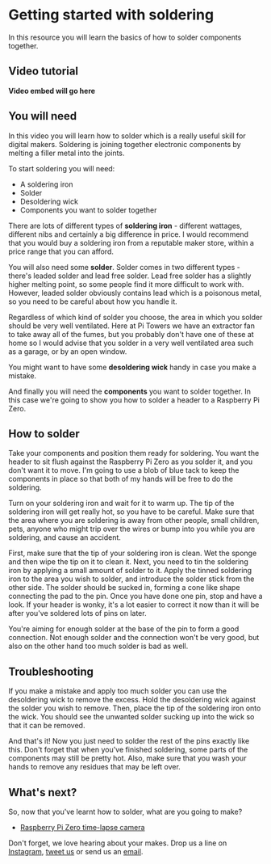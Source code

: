 # Getting started with soldering

In this resource you will learn the basics of how to solder components together.

## Video tutorial

**Video embed will go here**

## You will need
In this video you will learn how to solder which is a really useful skill for digital makers. Soldering is joining together electronic components by melting a filler metal into the joints.

To start soldering you will need:

- A soldering iron
- Solder
- Desoldering wick
- Components you want to solder together

There are lots of different types of **soldering iron** - different wattages, different nibs and certainly a big difference in price. I would recommend that you would buy a soldering iron from a reputable maker store, within a price range that you can afford.

You will also need some **solder**. Solder comes in two different types - there's leaded solder and lead free solder. Lead free solder has a slightly higher melting point, so some people find it more difficult to work with. However, leaded solder obviously contains lead which is a poisonous metal, so you need to be careful about how you handle it.

Regardless of which kind of solder you choose, the area in which you solder should be very well ventilated. Here at Pi Towers we have an extractor fan to take away all of the fumes, but you probably don't have one of these at home so I would advise that you solder in a very well ventilated area such as a garage, or by an open window.

You might want to have some **desoldering wick** handy in case you make a mistake.

And finally you will need the **components** you want to solder together. In this case we're going to show you how to solder a header to a Raspberry Pi Zero.

## How to solder

Take your components and position them ready for soldering. You want the header to sit flush against the Raspberry Pi Zero as you solder it, and you don't want it to move. I'm going to use a blob of blue tack to keep the components in place so that both of my hands will be free to do the soldering.

Turn on your soldering iron and wait for it to warm up. The tip of the soldering iron will get really hot, so you have to be careful. Make sure that the area where you are soldering is away from other people, small children, pets, anyone who might trip over the wires or bump into you while you are soldering, and cause an accident.

First, make sure that the tip of your soldering iron is clean. Wet the sponge and then wipe the tip on it to clean it. Next, you need to tin the soldering iron by applying a small amount of solder to it. Apply the tinned soldering iron to the area you wish to solder, and introduce the solder stick from the other side. The solder should be sucked in, forming a cone like shape connecting the pad to the pin. Once you have done one pin, stop and have a look. If your header is wonky, it's a lot easier to correct it now than it will be after you've soldered lots of pins on later.

You're aiming for enough solder at the base of the pin to form a good connection. Not enough solder and the connection won't be very good, but also on the other hand too much solder is bad as well.

## Troubleshooting

If you make a mistake and apply too much solder you can use the desoldering wick to remove the excess. Hold the desoldering wick against the solder you wish to remove. Then, place the tip of the soldering iron onto the wick. You should see the unwanted solder sucking up into the wick so that it can be removed.

And that's it! Now you just need to solder the rest of the pins exactly like this. Don't forget that when you've finished soldering, some parts of the components may still be pretty hot. Also, make sure that you wash your hands to remove any residues that may be left over.

## What's next?

So, now that you've learnt how to solder, what are you going to make?

- [Raspberry Pi Zero time-lapse camera](https://www.raspberrypi.org/learning/raspberry-pi-zero-time-lapse-cam/)

Don't forget, we love hearing about your makes. Drop us a line on [Instagram](https://www.instagram.com/raspberrypifoundation/), [tweet us](https://twitter.com/raspberry_pi) or send us an [email](https://www.raspberrypi.org/contact/).
